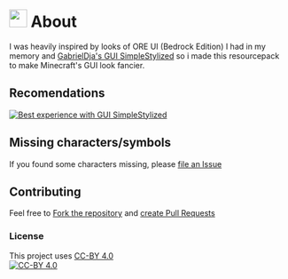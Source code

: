 # <img src="https://cdn.modrinth.com/data/A07sPP6a/76e2bd760a84f77b232c9fa2ea161b8ab45809c5.png"  width="32px" height="32px"> About
I was heavily inspired by looks of ORE UI (Bedrock Edition) I had in my memory and [GabrielDja's GUI SimpleStylized](https://modrinth.com/resourcepack/gui-simplestylized) so i made this resourcepack to make Minecraft's GUI look fancier.

## Recomendations
[![Best experience with GUI SimpleStylized](https://i.imgur.com/NYZtkwl.png)](https://modrinth.com/resourcepack/gui-simplestylized)

## Missing characters/symbols
If you found some characters missing, please [file an Issue](https://github.com/xlifi/MinecraftTen/issues/new/choose)

## Contributing
Feel free to [Fork the repository](https://github.com/xlifi/MinecraftTen/fork) and [create Pull Requests](https://github.com/xlifi/MinecraftTen/compare)

### License
This project uses [CC-BY 4.0](https://www.tldrlegal.com/license/creative-commons-attribution-4-0-international-cc-by-4)</br>
[![CC-BY 4.0](https://i.imgur.com/XBu1mBH.png)](https://www.tldrlegal.com/license/creative-commons-attribution-4-0-international-cc-by-4)
